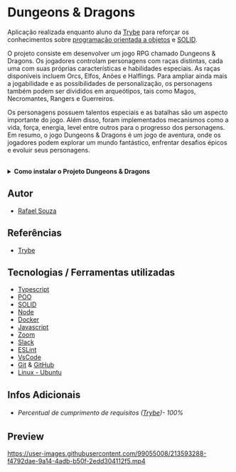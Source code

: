 # Dungeons & Dragons

Aplicação realizada enquanto aluno da [Trybe](https://www.betrybe.com/) para reforçar os conhecimentos sobre 
[programação orientada a objetos](https://blog.betrybe.com/tecnologia/poo-programacao-orientada-a-objetos/#:~:text=A%20programa%C3%A7%C3%A3o%20orientada%20a%20objetos,que%20existe%20s%C3%A3o%20os%20objetos.)
e [SOLID](https://blog.betrybe.com/linguagem-de-programacao/solid-cinco-principios-poo/).

O projeto consiste em desenvolver um jogo RPG chamado Dungeons & Dragons. Os jogadores controlam personagens com raças distintas, cada uma com suas próprias características e habilidades especiais. As raças disponíveis incluem Orcs, Elfos, Anões e Halflings. Para ampliar ainda mais a jogabilidade e as possibilidades de personalização, os personagens também podem ser divididos em arqueótipos, tais como Magos, Necromantes, Rangers e Guerreiros.

Os personagens possuem talentos especiais e as batalhas são um aspecto importante do jogo. Além disso, foram implementados mecanismos como a vida, força, energia, level entre outros para o progresso dos personagens. 
Em resumo, o jogo Dungeons & Dragons é um jogo de aventura, onde os jogadores podem explorar um mundo fantástico, enfrentar desafios épicos e evoluir seus personagens.

<br>

<details>
  <summary><strong>Como instalar o Projeto Dungeons & Dragons</strong></summary><br />

## Instalação
 
<hr>
 
### Rodando a aplicação via [Docker](https://www.docker.com/)

> - :warning: Antes de começar, seu docker-compose precisa estar na versão 1.29 ou superior. [Veja aqui](https://www.digitalocean.com/community/tutorials/how-to-install-and-use-docker-compose-on-ubuntu-20-04-pt) ou [na documentação](https://docs.docker.com/compose/install/) como instalá-lo. No primeiro artigo, você pode substituir onde está com `1.26.0` por `1.29.2`.

> - :warning: Caso opte por utilizar o Docker, **TODOS** os comandos disponíveis no `package.json` (npm start, npm test, npm run dev, ...) devem ser executados **DENTRO** do container, ou seja, no terminal que aparece após a execução do comando `docker exec` citado acima

> - :warning: Se você se deparar com o erro abaixo, quer dizer que sua aplicação já esta utilizando a `porta 3000`, seja com outro processo do Node.js (que você pode parar com o comando `killall node`) ou algum container! Neste caso você pode parar o container com o comando `docker stop <nome-do-container>`

<br>

- Clone o repositório `git@github.com:Rafael-Souza-97/dungeons-and-dragons.git`:

```bash
git clone git@github.com:Rafael-Souza-97/dungeons-and-dragons.git
```

<br>

- Entre na pasta do repositório que você acabou de clonar:

```bash
cd dungeons-and-dragons
```

<br>

- Rode o serviço `node` com o comando `docker-compose up -d`:

 > - Esse serviço irá inicializar um container chamado `trybers_and_dragonsb`.
 > - A partir daqui você pode rodar o container via CLI ou abri-lo no VS Code.
 
```bash
docker-compose up -d
```

<br>

- Use o comando `docker exec -it trybers_and_dragons bash`:

 > - Ele te dará acesso ao terminal interativo do container criado pelo compose, que está rodando em segundo plano.

```bash
docker exec -it trybers_and_dragons bash
```

<br>

- Instale as depëndencias, caso necessário, com `npm install` (dentro do bash do container):

```bash
npm install
```

 > Execute a aplicação com `npm start`:
 
 ```bash
npm start
```

<br>
<hr>
 
### Rodando a aplicação SEM [Docker](https://www.docker.com/)

 > :warning: Para rodar a aplicação desta forma, obrigatoriamente você deve ter o [Node](https://nodejs.org/en/) instalado em seu computador.
 
<br>

- Clone o repositório `git@github.com:Rafael-Souza-97/dungeons-and-dragons.git`:

```bash
git clone git@github.com:Rafael-Souza-97/dungeons-and-dragons.git
```

<br>

- Entre na pasta do repositório que você acabou de clonar:

```bash
cd dungeons-and-dragons
```

- Instale as depëndencias com `npm install`:

```bash
npm install
```

 > Execute a aplicação com `npm start`:
 
 ```bash
npm start
```

<hr>

<br>

</details>
  
## Autor

- [Rafael Souza](https://github.com/Rafael-Souza-97)

## Referências

 - [Trybe](https://www.betrybe.com/)

## Tecnologias / Ferramentas utilizadas

- [Typescript](https://www.typescriptlang.org/)
- [POO](https://blog.betrybe.com/tecnologia/poo-programacao-orientada-a-objetos/#:~:text=A%20programa%C3%A7%C3%A3o%20orientada%20a%20objetos,que%20existe%20s%C3%A3o%20os%20objetos.)
- [SOLID](https://blog.betrybe.com/linguagem-de-programacao/solid-cinco-principios-poo/)
- [Node](https://nodejs.org/en/)
- [Docker](https://www.docker.com/)
- [Javascript](https://developer.mozilla.org/pt-BR/docs/Web/JavaScript)
- [Zoom](https://zoom.us/)
- [Slack](https://slack.com/intl/pt-br/)
- [ESLint](https://eslint.org/)
- [VsCode](https://code.visualstudio.com/)
- [Git](https://git-scm.com/) & [GitHub](https://github.com/)
- [Linux - Ubuntu](https://ubuntu.com/)

## Infos Adicionais

- ###### Percentual de cumprimento de requisitos ([Trybe](https://www.betrybe.com/))- 100%

## Preview

https://user-images.githubusercontent.com/99055008/213593288-f4792dae-9a14-4adb-b50f-2edd304112f5.mp4
